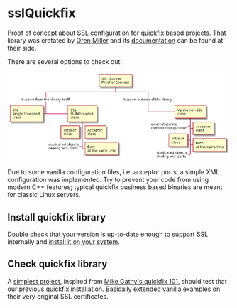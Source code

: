 # sslQuickfix

Proof of concept about SSL configuration for [quickfix](http://www.quickfixengine.org/) based projects. That library was cretated by [Oren Miller](oren@quickfixengine.org) and its [documentation](http://www.quickfixengine.org/quickfix/doc/html/) can be found at their side.

There are several options to check out:

![summary](images/summary.plantuml.png)

Due to some vanilla configuration files, i.e. acceptor ports, a simple XML configuration was implemented. Try to prevent your code from using modern C++ features; typical quickfix business based binaries are meant for classic Linux servers.

## Install quickfix library

Double check that your version is up-to-date enough to support SSL internally and [install it on your system](quickfix/README.md).

## Check quickfix library

A [simplest project](simplest/README.md), inspired from [Mike Gatny's quickfix 101](https://github.com/mgatny/quickfix_101), should test that our previous quickfix installation. Basically extended vanilla examples on their very original SSL certificates.

